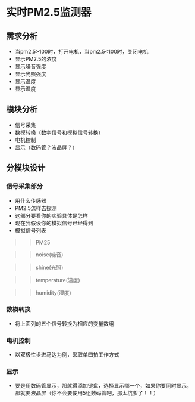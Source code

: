 # 实时PM2.5监测器

## 需求分析

* 当pm2.5>100时，打开电机，当pm2.5<100时，关闭电机
* 显示PM2.5的浓度
* 显示噪音强度
* 显示光照强度
* 显示温度
* 显示湿度

## 模块分析

* 信号采集
* 数模转换（数字信号和模拟信号转换）
* 电机控制
* 显示（数码管？液晶屏？）

## 分模块设计

### 信号采集部分

* 用什么传感器
* PM2.5怎样去探测
* 这部分要看你的实验具体是怎样
* 现在我假设你的模拟信号已经得到
* 模拟信号列表

>> PM25

>> noise(噪音)

>> shine(光照)

>> temperature(温度)

>> humidity(湿度)

### 数模转换
* 将上面列的五个信号转换为相应的变量数组

### 电机控制
* 以双极性步进马达为例，采取单四拍工作方式

### 显示
* 要是用数码管显示，那就得添加键盘，选择显示哪一个，如果你要同时显示，那就要液晶屏（你不会要使用5组数码管吧，那太坑爹了！！）